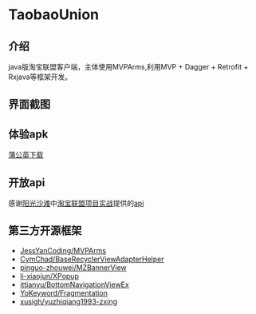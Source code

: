 # TaobaoUnion
## 介绍
java版淘宝联盟客户端，主体使用MVPArms,利用MVP + Dagger + Retrofit + Rxjava等框架开发。
## 界面截图
## 体验apk
[蒲公英下载](https://www.pgyer.com/A0YX)
## 开放api
感谢[阳光沙滩](https://www.sunofbeach.net/)中[淘宝联盟项目实战](https://www.sunofbeach.net/c/1202062476531847168)提供的[api](https://www.sunofbeach.net/a/1201366916766224384)
## 第三方开源框架
- [JessYanCoding/MVPArms](https://github.com/JessYanCoding/MVPArms)
- [CymChad/BaseRecyclerViewAdapterHelper](https://github.com/CymChad/BaseRecyclerViewAdapterHelper)
- [pinguo-zhouwei/MZBannerView](https://github.com/pinguo-zhouwei/MZBannerView)
- [li-xiaojun/XPopup](https://github.com/li-xiaojun/XPopup)
- [ittianyu/BottomNavigationViewEx](https://github.com/ittianyu/BottomNavigationViewEx)
- [YoKeyword/Fragmentation](https://github.com/YoKeyword/Fragmentation)
- [xusigh/yuzhiqiang1993-zxing](https://github.com/xusigh/yuzhiqiang1993-zxing)

